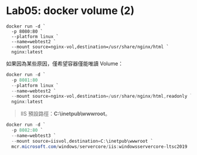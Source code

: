 ﻿# Lab05: docker volume (2)

```powrshell
docker run -d `
  -p 8080:80 `
  --platform linux `
  --name=webtest2 `
  --mount source=nginx-vol,destination=/usr/share/nginx/html `
  nginx:latest
```

如果因為某些原因，僅希望容器僅能唯讀 Volume：

```powershell
docker run -d `
  -p 8081:80
  --platform linux `
  --name=webtest2 `
  --mount source=nginx-vol,destination=/usr/share/nginx/html,readonly `
  nginx:latest
```

> IIS 預設路徑：**C:\inetpub\wwwroot**。

```powershell
docker run -d `
  -p 8082:80 `
  --name=webtest3 `
  --mount source=iisvol,destination=C:\inetpub\wwwroot `
  mcr.microsoft.com/windows/servercore/iis:windowsservercore-ltsc2019
```